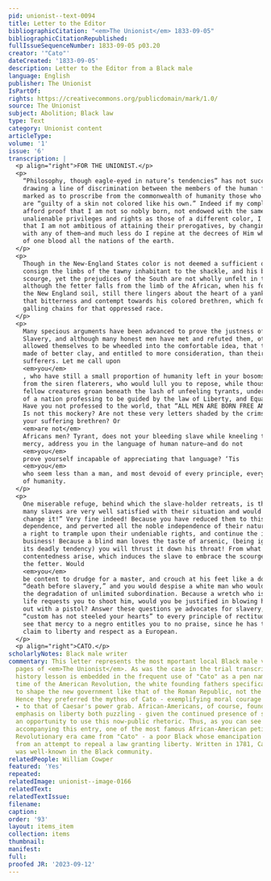 ```yaml
---
pid: unionist--text-0094
title: Letter to the Editor
bibliographicCitation: "<em>The Unionist</em> 1833-09-05"
bibliographicCitationRepublished: 
fullIssueSequenceNumber: 1833-09-05 p03.20
creator: '"Cato"'
dateCreated: '1833-09-05'
description: Letter to the Editor from a Black male
language: English
publisher: The Unionist
IsPartOf: 
rights: https://creativecommons.org/publicdomain/mark/1.0/
source: The Unionist
subject: Abolition; Black law
type: Text
category: Unionist content
articleType: 
volume: '1'
issue: '6'
transcription: |
  <p align="right">FOR THE UNIONIST.</p>
  <p>
    “Philosophy, though eagle-eyed in nature’s tendencies” has not succeeded in
    drawing a line of discrimination between the members of the human family, so
    marked as to proscribe from the commonwealth of humanity those who Cowper says
    are “guilty of a skin not colored like his own.” Indeed if my complexion does
    afford proof that I am not so nobly born, not endowed with the same
    unalienable privileges and rights as those of a different color, I declare
    that I am not ambitious of attaining their prerogatives, by changing skins
    with any of them—and much less do I repine at the decrees of Him who has made
    of one blood all the nations of the earth.
  </p>
  <p>
    Though in the New-England States color is not deemed a sufficient offence to
    consign the limbs of the tawny inhabitant to the shackle, and his back to the
    scourge, yet the prejudices of the South are not wholly unfelt in the North;
    although the fetter falls from the limb of the African, when his foot touches
    the New England soil, still there lingers about the heart of a yankee some of
    that bitterness and contempt towards his colored brethren, which forged
    galling chains for that oppressed race.
  </p>
  <p>
    Many specious arguments have been advanced to prove the justness of African
    Slavery, and although many honest men have met and refuted them, others have
    allowed themselves to be wheedled into the comfortable idea, that they are
    made of better clay, and entitled to more consideration, than their degraded
    sufferers. Let me call upon
    <em>you</em>
    , who have still a small proportion of humanity left in your bosoms, to start
    from the siren flaterers, who would lull you to repose, while thousand of your
    fellow creatures groan beneath the lash of unfeeling tyrants, under the flag
    of a nation professing to be guided by the law of Liberty, and Equal Rights!
    Have you not professed to the world, that “ALL MEN ARE BORN FREE AND EQUAL.”
    Is not this mockery? Are not these very letters shaded by the crimson blood of
    your suffering brethren? Or
    <em>are not</em>
    Africans men? Tyrant, does not your bleeding slave while kneeling to you for
    mercy, address you in the language of human nature—and do not
    <em>you</em>
    prove yourself incapable of appreciating that language? ‘Tis
    <em>you</em>
    who seem less than a man, and most devoid of every principle, every attribute
    of humanity.
  </p>
  <p>
    One miserable refuge, behind which the slave-holder retreats, is this; that
    many slaves are very well satisfied with their situation and would not wish to
    change it!” Very fine indeed! Because you have reduced them to this abject
    dependence, and perverted all the noble independence of their nature, you have
    a right to trample upon their undeniable rights, and continue the iniquitous
    business! Because a blind man loves the taste of arsenic, (being ignorant of
    its deadly tendency) you will thrust it down his throat! From what must that
    contentedness arise, which induces the slave to embrace the scourge and hub
    the fetter. Would
    <em>you</em>
    be content to drudge for a master, and crouch at his feet like a dog? You say
    “death before slavery,” and you would despise a white man who would submit to
    the degradation of unlimited subordination. Because a wretch who is weary of
    life requests you to shoot him, would you be justified in blowing his brains
    out with a pistol? Answer these questions ye advocates for slavery, and if
    “custom has not steeled your hearts” to every principle of rectitude, you will
    see that mercy to a negro entitles you to no praise, since he has the same
    claim to liberty and respect as a European.
  </p>
  <p align="right">CATO.</p>
scholarlyNotes: Black male writer
commentary: This letter represents the most mportant local Black male voice in the
  pages of <em>The Unionist</em>. As was the case in the trial transcripts, a Black
  history lesson is embedded in the frequent use of "Cato" as a pen name. During the
  time of the American Revolution, the white founding fathers specifically wanted
  to shape the new government like that of the Roman Republic, not the Roman Empire.
  Hence they preferred the mythos of Cato - exemplifying moral courage and integrity
  - to that of Caesar's power grab. African-Americans, of course, found the white
  emphasis on liberty both puzzling - given the continued presence of slavery - and
  an opportunity to use this now-public rhetoric. Thus, as you can see in the illustration
  accompanying this entry, one of the most famous African-American petitions of the
  Revolutionary era came from "Cato" - a poor Black whose emancipation was in danger
  from an attempt to repeal a law granting liberty. Written in 1781, Cato's petition
  was well-known in the Black community.
relatedPeople: William Cowper
featured: 'Yes'
repeated: 
relatedImage: unionist--image-0166
relatedText: 
relatedTextIssue: 
filename: 
caption: 
order: '93'
layout: items_item
collection: items
thumbnail: 
manifest: 
full: 
proofed JR: '2023-09-12'
---
```

